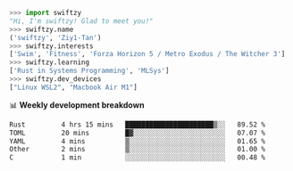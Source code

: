```python
>>> import swiftzy
"Hi, I'm swiftzy! Glad to meet you!"
>>> swiftzy.name
('swiftzy', 'Ziy1-Tan')
>>> swiftzy.interests
['Swim', 'Fitness', 'Forza Horizon 5 / Metro Exodus / The Witcher 3']
>>> swiftzy.learning
['Rust in Systems Programming', 'MLSys']
>>> swiftzy.dev_devices
["Linux WSL2", "Macbook Air M1"]
```
📊 **Weekly development breakdown**
<!--START_SECTION:waka-->

```txt
Rust         4 hrs 15 mins   ██████████████████████▒░░   89.52 %
TOML         20 mins         █▓░░░░░░░░░░░░░░░░░░░░░░░   07.07 %
YAML         4 mins          ▒░░░░░░░░░░░░░░░░░░░░░░░░   01.65 %
Other        2 mins          ▒░░░░░░░░░░░░░░░░░░░░░░░░   01.00 %
C            1 min           ░░░░░░░░░░░░░░░░░░░░░░░░░   00.48 %
```

<!--END_SECTION:waka-->
